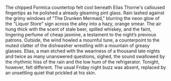 The chipped Formica countertop felt cool beneath Elias Thorne's calloused fingertips as he polished a already gleaming pint glass.  Rain lashed against the grimy windows of "The Drunken Mermaid," blurring the neon glow of the "Liquor Store" sign across the alley into a hazy, orange smear.  The air hung thick with the scent of stale beer, spilled whiskey, and the faint, lingering perfume of cheap jasmine, a testament to the night’s previous patrons.  Outside, the wind howled a mournful tune, a counterpoint to the muted clatter of the dishwasher wrestling with a mountain of greasy glasses.  Elias, a man etched with the weariness of a thousand late nights and twice as many unanswered questions, sighed, the sound swallowed by the rhythmic hiss of the rain and the low hum of the refrigerator.  Tonight, however, felt different.  The usual Friday night buzz was absent, replaced by an unsettling quiet that prickled at his skin.
